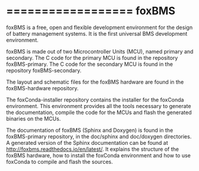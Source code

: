 ﻿==================
foxBMS
==================

foxBMS is a free, open and flexible development environment for the design of battery management systems. It is the first universal BMS development environment.

foxBMS is made out of two Microcontroller Units (MCU), named primary and secondary. The C code for the primary MCU is found in the repository foxBMS-primary. The C code for the secondary MCU is found in the repository foxBMS-secondary.

The layout and schematic files for the foxBMS hardware are found in the foxBMS-hardware repository.

The foxConda-installer repository contains the installer for the foxConda environment. This environment provides all the tools necessary to generate the documentation, compile the code for the MCUs and flash the generated binaries on the MCUs.

The documentation of foxBMS (Sphinx and Doxygen) is found in the foxBMS-primary repository, in the doc/sphinx and doc/doxygen directories. A generated version of the Sphinx documentation can be found at http://foxbms.readthedocs.io/en/latest/. It explains the structure of the foxBMS hardware, how to install the foxConda environment and how to use foxConda to compile and flash the sources.